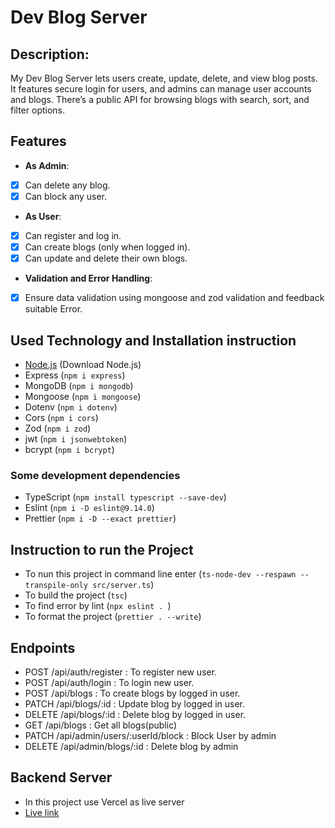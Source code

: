 # Dev Blog Server

## Description:

My Dev Blog Server lets users create, update, delete, and view blog posts. It features secure login for users, and admins can manage user accounts and blogs. There’s a public API for browsing blogs with search, sort, and filter options.

## Features

- **As Admin**:
- [x] Can delete any blog.
- [x] Can block any user.

- **As User**:
- [x] Can register and log in.
- [x] Can create blogs (only when logged in).
- [x] Can update and delete their own blogs.

- **Validation and Error Handling**:
- [x] Ensure data validation using mongoose and zod validation and feedback suitable Error.

## Used Technology and Installation instruction

- [Node.js](https://nodejs.org/download/package-manager/.) (Download Node.js)
- Express (`npm i express`)
- MongoDB (`npm i mongodb`)
- Mongoose (`npm i mongoose`)
- Dotenv (`npm i dotenv`)
- Cors (`npm i cors`)
- Zod (`npm i zod`)
- jwt (`npm i jsonwebtoken`)
- bcrypt (`npm i bcrypt`)

### Some development dependencies

- TypeScript (`npm install typescript --save-dev`)
- Eslint (`npm i -D eslint@9.14.0`)
- Prettier (`npm i -D --exact prettier`)

## Instruction to run the Project

- To nun this project in command line enter
  (`ts-node-dev --respawn --transpile-only src/server.ts`)
- To build the project
  (`tsc`)
- To find error by lint
  (`npx eslint . `)
- To format the project
  (`prettier . --write`)

## Endpoints

- POST /api/auth/register : To register new user.
- POST /api/auth/login : To login new user.
- POST /api/blogs : To create blogs by logged in user.
- PATCH /api/blogs/:id : Update blog by logged in user.
- DELETE /api/blogs/:id : Delete blog by logged in user.
- GET /api/blogs : Get all blogs(public)
- PATCH /api/admin/users/:userId/block : Block User by admin
- DELETE /api/admin/blogs/:id : Delete blog by admin

## Backend Server

- In this project use Vercel as live server
- [Live link](https://dev-blog-server-mauve.vercel.app/)
